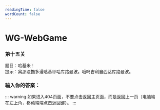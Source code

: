 ```yaml
---
readingTime: false
wordCount: false
---
```

# WG-WebGame
### 第十五关

题目：哈基米！<br>
提示：窝那没撸多漫哒基耶哈库路曼波。哦吗吉利自西达库路曼波。

### 输入你的答案：

<WGwgc></WGwgc>

::: warning
如果进入404页面，不要点击返回主页面，而是返回上一页（电脑端在左上角，移动端端点击返回键）。
:::